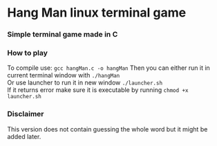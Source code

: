 # Hang Man linux terminal game
### Simple terminal game made in C  

### How to play
To compile use: ```gcc hangMan.c -o hangMan```
Then you can either run it in current terminal window with ```./hangMan```   
Or use launcher to run it in new window ```./launcher.sh```  
If it returns error make sure it is executable by running ```chmod +x launcher.sh```  
  
### Disclaimer 
This version does not contain guessing the whole word but it might be added later.  

